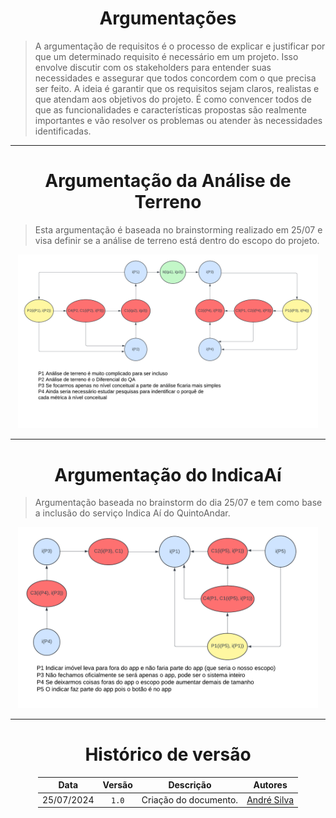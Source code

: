 <center>

# Argumentações

</center>

> A argumentação de requisitos é o processo de explicar e justificar por que um determinado requisito é necessário em um projeto. Isso envolve discutir com os stakeholders para entender suas necessidades e assegurar que todos concordem com o que precisa ser feito. A ideia é garantir que os requisitos sejam claros, realistas e que atendam aos objetivos do projeto. É como convencer todos de que as funcionalidades e características propostas são realmente importantes e vão resolver os problemas ou atender às necessidades identificadas.

---

<center>

# Argumentação da Análise de Terreno

</center>


> Esta argumentação é baseada no brainstorming realizado em 25/07 e visa definir se a análise de terreno está dentro do escopo do projeto.

<center>

<img src="https://raw.githubusercontent.com/Hunter104/requisitos-quintoandar-2024.1/main/docs/assets/arg-analise-terrenoV1-0.png?raw=true" style="width:50vw"/> 

</center>

---

<center>

# Argumentação do IndicaAí

</center>

> Argumentação baseada no brainstorm do dia 25/07 e tem como base a inclusão do serviço Indica Aí do QuintoAndar.

<center>

<img src="https://raw.githubusercontent.com/Hunter104/requisitos-quintoandar-2024.1/main/docs/assets/arg-indicaaiV1-0.png?raw=true" style="width:50vw"/> 

</center>

---

<center>

# Histórico de versão

</center>

<div style="margin: 0 auto; width: fit-content;">

|    Data    | Versão |       Descrição       | Autores                                     |
|:----------:|:------:|:---------------------:|---------------------------------------------|
| 25/07/2024 | `1.0`  | Criação do documento. | [André Silva](https://github.com/Hunter104) |

</div>